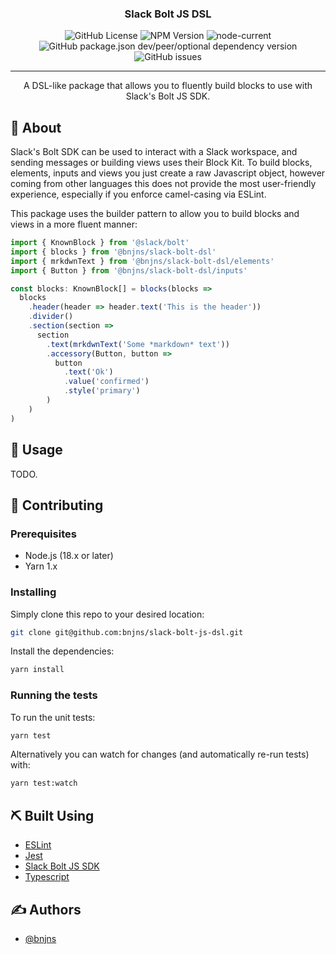 <div align="center">

### Slack Bolt JS DSL

![GitHub License](https://img.shields.io/github/license/bnjns/slack-bolt-js-dsl?style=flat-square)
![NPM Version](https://img.shields.io/npm/v/%40bnjns%2Fslack-bolt-dsl?style=flat-square)
![node-current](https://img.shields.io/node/v/%40bnjns%2Fslack-bolt-dsl?style=flat-square)
![GitHub package.json dev/peer/optional dependency version](https://img.shields.io/github/package-json/dependency-version/bnjns/slack-bolt-js-dsl/peer/%40slack%2Fbolt?style=flat-square)
![GitHub issues](https://img.shields.io/github/issues/bnjns/slack-bolt-js-dsl?style=flat-square)

---

A DSL-like package that allows you to fluently build blocks to use with Slack's Bolt JS SDK.
</div>

## 🧐 About

Slack's Bolt SDK can be used to interact with a Slack workspace, and sending messages or building views uses their Block
Kit. To build blocks, elements, inputs and views you just create a raw Javascript object, however coming from other
languages this does not provide the most user-friendly experience, especially if you enforce camel-casing via ESLint.

This package uses the builder pattern to allow you to build blocks and views in a more fluent manner:

```typescript
import { KnownBlock } from '@slack/bolt'
import { blocks } from '@bnjns/slack-bolt-dsl'
import { mrkdwnText } from '@bnjns/slack-bolt-dsl/elements'
import { Button } from '@bnjns/slack-bolt-dsl/inputs'

const blocks: KnownBlock[] = blocks(blocks =>
  blocks
    .header(header => header.text('This is the header'))
    .divider()
    .section(section =>
      section
        .text(mrkdwnText('Some *markdown* text'))
        .accessory(Button, button => 
          button
            .text('Ok')
            .value('confirmed')
            .style('primary')
        )
    )
)
```

## 🎈 Usage

TODO.

## 🏁 Contributing

### Prerequisites

- Node.js (18.x or later)
- Yarn 1.x

### Installing

Simply clone this repo to your desired location:

```sh
git clone git@github.com:bnjns/slack-bolt-js-dsl.git
```

Install the dependencies:

```sh
yarn install
```

### Running the tests

To run the unit tests:

```sh
yarn test
```

Alternatively you can watch for changes (and automatically re-run tests) with:

```sh
yarn test:watch
```

## ⛏️ Built Using

- [ESLint](https://eslint.org/)
- [Jest](https://jestjs.io/)
- [Slack Bolt JS SDK](https://github.com/slackapi/bolt-js)
- [Typescript](https://www.typescriptlang.org/)

## ✍️ Authors

- [@bnjns](https://github.com/bnjns)
